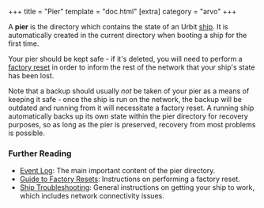 +++
title = "Pier"
template = "doc.html"
[extra]
category = "arvo"
+++

A **pier** is the directory which contains the state of an Urbit
[ship](/reference/glossary/ship). It is automatically created in the current
directory when booting a ship for the first time.

Your pier should be kept safe - if it's deleted, you will need to perform a
[factory reset](/reference/glossary/reset) in order to inform the rest of the network
that your ship's state has been lost.

Note that a backup should usually _not_ be taken of your pier as a means of
keeping it safe - once the ship is run on the network, the backup will be
outdated and running from it will necessitate a factory reset. A running ship
automatically backs up its own state within the pier directory for recovery
purposes, so as long as the pier is preserved, recovery from most problems is
possible.

### Further Reading

- [Event Log](/reference/glossary/eventlog): The main important content of the pier directory.
- [Guide to Factory Resets](/using/id/guide-to-resets): Instructions on
  performing a factory reset.
- [Ship Troubleshooting](/using/os/ship-troubleshooting): General instructions on getting your ship to work, which includes network connectivity issues.

